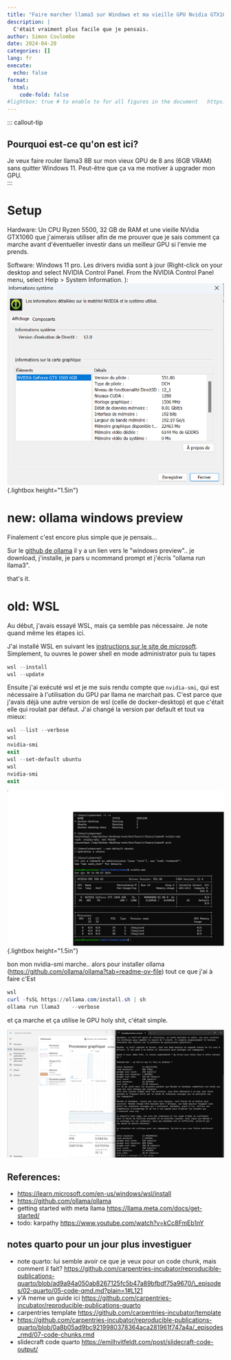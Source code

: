 ```yaml
---
title: "Faire marcher llama3 sur Windows et ma vieille GPU Nvidia GTX1060 avec WSL"
description: |
  C'était vraiment plus facile que je pensais.
author: Simon Coulombe
date: 2024-04-20
categories: []
lang: fr
execute:
  echo: false
format:
  html:
    code-fold: false
#lightbox: true # to enable to for all figures in the document   https://quarto.org/docs/output-formats/html-lightbox-figures.html  
---
```




::: callout-tip
## Pourquoi est-ce qu'on est ici?
Je veux faire rouler llama3 8B sur mon vieux GPU de 8 ans (6GB VRAM) sans quitter Windows 11.  Peut-être que ça va me motiver à upgrader mon GPU.  
:::

# Setup

Hardware: Un CPU Ryzen 5500, 32 GB de RAM et une vieille NVidia GTX1060 que j'aimerais utiliser afin de me prouver que je sais comment ça marche avant d'éventueller investir dans un meilleur GPU si l'envie me prends.

Software: Windows 11 pro.  Les drivers nvidia sont à jour (Right-click on your desktop and select NVIDIA Control Panel. From the NVIDIA Control Panel menu, select Help \> System Information. ):\
![](nvidiadrivers.png){.lightbox height="1.5in"}

#  new:  ollama windows preview   

Finalement c'est encore plus simple que je pensais...

Sur le [github de ollama](https://github.com/ollama/ollama) il y a un lien vers le "windows preview".. je download, j'installe, je  pars u ncommand prompt et j'écris "ollama run llama3".

that's it.


# old: WSL   

Au début, j'avais essayé WSL, mais ça semble pas nécessaire.  Je note quand même les étapes ici.   


J'ai installé WSL en suivant les [instructions sur le site de microsoft](https://learn.microsoft.com/en-us/windows/wsl/install). Simplement, tu ouvres le power shell en mode administrator puis tu tapes

``` powershell
wsl --install
wsl --update
```

Ensuite j'ai exécuté wsl et je me suis rendu compte que `nvidia-smi`, qui est nécessaire à l'utilisation du GPU par llama ne marchait pas.  C'est parce que j'avais déjà une autre version de wsl (celle de docker-desktop) et que c'était elle qui roulait par défaut.  J'ai changé la version par default et tout va mieux:

``` powershell  
wsl --list --verbose
wsl
nvidia-smi
exit
wsl --set-default ubuntu
wsl
nvidia-smi
exit

```
![](wsl-list-set-default.png){.lightbox height="1.5in"}

bon mon nvidia-smi marche.. alors pour installer ollama
(https://github.com/ollama/ollama?tab=readme-ov-file)
tout ce que j'ai à faire c'Est 
``` powershell    
wsl   
curl -fsSL https://ollama.com/install.sh | sh  
ollama run llama3    --verbose
```

et ça marche et ça utilise le GPU 
holy shit, c'était simple.

![](ollama_works_and_uses_gpu.png)


## References:    
  * https://learn.microsoft.com/en-us/windows/wsl/install  
  * https://github.com/ollama/ollama  
  * getting started with meta llama https://llama.meta.com/docs/get-started/  
  * todo: karpathy https://www.youtube.com/watch?v=kCc8FmEb1nY



## notes quarto pour un jour plus investiguer  

  * note quarto: lui semble avoir ce que je veux pour un code chunk, mais comment il fait? https://github.com/carpentries-incubator/reproducible-publications-quarto/blob/ad9a94a050ab8267125fc5b47a89bfbdf75a9670/\_episodes/02-quarto/05-code-qmd.md?plain=1#L121  
  * y'A meme un guide ici https://github.com/carpentries-incubator/reproducible-publications-quarto  
  *  carpentries template https://github.com/carpentries-incubator/template  
  * https://github.com/carpentries-incubator/reproducible-publications-quarto/blob/0a8b05ad9bc9219980378364aca281961f747a4a/_episodes_rmd/07-code-chunks.rmd  
  * slidecraft code quarto https://emilhvitfeldt.com/post/slidecraft-code-output/  

